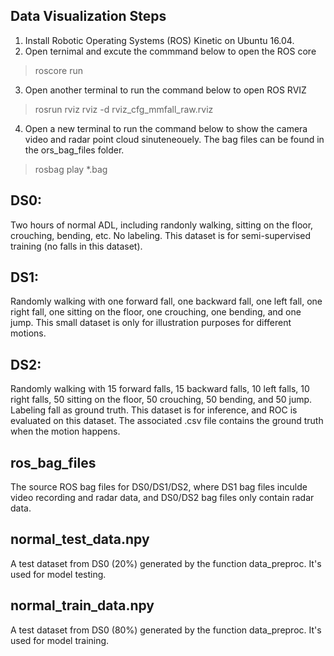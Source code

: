 ## Data Visualization Steps
1. Install Robotic Operating Systems (ROS) Kinetic on Ubuntu 16.04.
2. Open ternimal and excute the commmand below to open the ROS core
> roscore run
3. Open another terminal to run the command below to open ROS RVIZ
> rosrun rviz rviz -d rviz_cfg_mmfall_raw.rviz
4. Open a new terminal to run the command below to show the camera video and radar point cloud sinuteneouely. The bag files can be found in the ors_bag_files folder.
> rosbag play *.bag 

## DS0:
Two hours of normal ADL, including randonly walking, sitting on the floor, crouching, bending, etc. No labeling. This dataset is for semi-supervised training (no falls in this dataset).

## DS1:
Randomly walking with one forward fall, one backward fall, one left fall, one right fall, one sitting on the floor, one crouching, one bending, and one jump. This small dataset is only for illustration purposes for different motions.

## DS2:
Randomly walking with 15 forward falls, 15 backward falls, 10 left falls, 10 right falls, 50 sitting on the floor, 50 crouching, 50 bending, and 50 jump. Labeling fall as ground truth. This dataset is for inference, and ROC is evaluated on this dataset.
The associated .csv file contains the ground truth when the motion happens.

## ros_bag_files
The source ROS bag files for DS0/DS1/DS2, where DS1 bag files inculde video recording and radar data, and DS0/DS2 bag files only contain radar data.

## normal_test_data.npy
A test dataset from DS0 (20%) generated by the function data_preproc. It's used for model testing. 

## normal_train_data.npy
A test dataset from DS0 (80%) generated by the function data_preproc. It's used for model training. 
